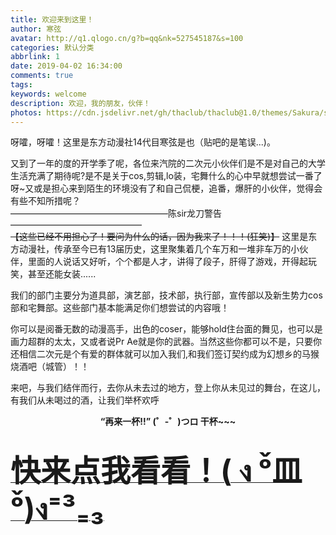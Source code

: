 ```yaml
---
title: 欢迎来到这里！
author: 寒弦
avatar: http://q1.qlogo.cn/g?b=qq&nk=527545187&s=100
categories: 默认分类
abbrlink: 1
date: 2019-04-02 16:34:00
comments: true
tags:
keywords: welcome
description: 欢迎，我的朋友，伙伴！
photos: https://cdn.jsdelivr.net/gh/thaclub/thaclub@1.0/themes/Sakura/source/images/cover/12.jpg
---
```

<!--markdown-->呀嚯，呀嚯！这里是东方动漫社14代目寒弦是也（贴吧的是笔误...)。

又到了一年的度的开学季了呢，各位来汽院的二次元小伙伴们是不是对自己的大学生活充满了期待呢?是不是关于cos,剪辑,lo装，宅舞什么的心中早就想尝试一番了呀~又或是担心来到陌生的环境没有了和自己侃梗，追番，爆肝的小伙伴，觉得会有些不知所措呢？
<br>
——————————————————陈sir龙刀警告———————————————
<br>
~~【这些已经不用担心了！要问为什么的话，因为我来了！！！(狂笑)】~~
这里是东方动漫社，传承至今已有13届历史，这里聚集着几个车万和一堆非车万的小伙伴，里面的人说话又好听，个个都是人才，讲得了段子，肝得了游戏，开得起玩笑，甚至还能女装......

我们的部门主要分为道具部，演艺部，技术部，执行部，宣传部以及新生势力cos部和宅舞部。这些部门基本能满足你们想尝试的内容哦！

你可以是阅番无数的动漫高手，出色的coser，能够hold住台面的舞见，也可以是画力超群的太太，又或者说Pr Ae就是你的武器。当然这些你都可以不是，只要你还相信二次元是个有爱的群体就可以加入我们,和我们签订契约成为幻想乡的马猴烧酒吧（城管）！！

来吧，与我们结伴而行，去你从未去过的地方，登上你从未见过的舞台，在这儿，有我们从未喝过的酒，让我们举杯欢呼

<center><strong>“再来一杯!!” (゜-゜)つロ 干杯~~~</srtong></center>
<br>

<a href="http://dfacgn.com/about/" target="_blank"><font size="23">快来点我看看！( ง ᵒ̌皿ᵒ̌)ง⁼³₌₃</font></a>
